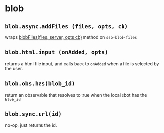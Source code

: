 
# blob

## `blob.async.addFiles (files, opts, cb)`

wraps [blobFiles(files, server, opts cb)](https://github.com/ssbc/ssb-blob-files#blobfilesfiles-server-opts-cb) method on `ssb-blob-files`

## `blob.html.input (onAdded, opts)`

returns a html file input, and calls back to `onAdded` when a file is selected by the user.

## `blob.obs.has(blob_id)`

return an observable that resolves to true when the local sbot has the `blob_id`

## `blob.sync.url(id)`

no-op, just returns the id.

